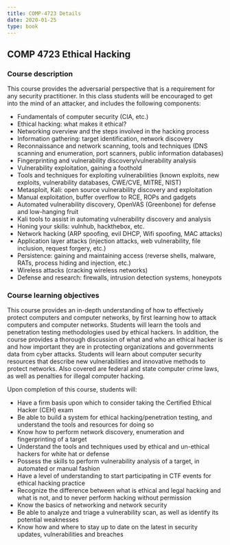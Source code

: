 ```yaml
---
title: COMP-4723 Details
date: 2020-01-25
type: book
---
```


## COMP 4723 Ethical Hacking ##

### Course description ###

This course provides the adversarial perspective that is a requirement for any security practitioner. In this class students will be encouraged to get into the mind of an attacker, and includes the following components:

- Fundamentals of computer security (CIA, etc.)
- Ethical hacking: what makes it ethical?
- Networking overview and the steps involved in the hacking process
- Information gathering: target identification, network discovery
- Reconnaissance and network scanning, tools and techniques (DNS scanning and enumeration, port scanners, public information databases)
- Fingerprinting and vulnerability discovery/vulnerability analysis
- Vulnerability exploitation, gaining a foothold
- Tools and techniques for exploiting vulnerabilities (known exploits, new exploits, vulnerability databases, CWE/CVE, MITRE, NIST)
- Metasploit, Kali: open source vulnerability discovery and exploitation
- Manual exploitation, buffer overflow to RCE, ROPs and gadgets
- Automated vulnerability discovery, OpenVAS (Greenbone) for defense and low-hanging fruit
- Kali tools to assist in automating vulnerability discovery and analysis
- Honing your skills: vulnhub, hackthebox, etc.
- Network hacking (ARP spoofing, evil DHCP, Wifi spoofing, MAC attacks)
- Application layer attacks (injection attacks, web vulnerability, file inclusion, request forgery, etc.)
- Persistence: gaining and maintaining access (reverse shells, malware, RATs, process hiding and injection, etc.)
- Wireless attacks (cracking wireless networks)
- Defense and research: firewalls, intrusion detection systems, honeypots

### Course learning objectives ###

This course provides an in-depth understanding of how to effectively protect computers and computer networks, by first learning how to attack computers and computer networks. Students will learn the tools and penetration testing methodologies used by ethical hackers. In addition, the course provides a thorough discussion of what and who an ethical hacker is and how important they are in protecting organizations and governments data from cyber attacks. Students will learn about computer security resources that describe new vulnerabilities and innovative methods to protect networks. Also covered are federal and state computer crime laws, as well as penalties for illegal computer hacking.

Upon completion of this course, students will:

- Have a firm basis upon which to consider taking the Certified Ethical Hacker (CEH) exam
- Be able to build a system for ethical hacking/penetration testing, and understand the tools and resources for doing so
- Know how to perform network discovery, enumeration and fingerprinting of a target
- Understand the tools and techniques used by ethical and un-ethical hackers for white hat or defense
- Possess the skills to perform vulnerability analysis of a target, in automated or manual fashion
- Have a level of understanding to start participating in CTF events for ethical hacking practice
- Recognize the difference between what is ethical and legal hacking and what is not, and to never perform hacking without permission
- Know the basics of networking and network security
- Be able to analyze and triage a vulnerability scan, as well as identify its potential weaknesses
- Know how and where to stay up to date on the latest in security updates, vulnerabilities and breaches

